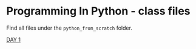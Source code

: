 # Programming In Python - class files

Find all files under the ```python_from_scratch``` folder.

[DAY 1]()

